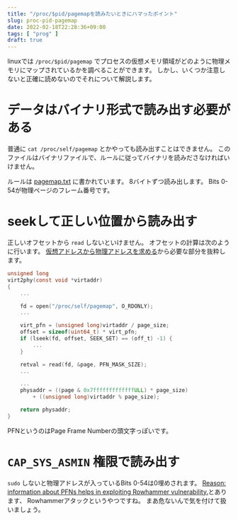 ```yaml
---
title: "/proc/$pid/pagemapを読みたいときにハマったポイント"
slug: proc-pid-pagemap
date: 2022-02-18T22:28:36+09:00
tags: [ "prog" ]
draft: true
---
```


linuxでは `/proc/$pid/pagemap` でプロセスの仮想メモリ領域がどのように物理メモリにマップされているかを調べることができます。
しかし、いくつか注意しないと正確に読めないのでそれについて解説します。

# データはバイナリ形式で読み出す必要がある

普通に `cat /proc/self/pagemap` とかやっても読み出すことはできません。
このファイルはバイナリファイルで、ルールに従ってバイナリを読みださなければいけません。

ルールは [pagemap.txt](https://github.com/torvalds/linux/blob/v4.9/Documentation/vm/pagemap.txt) に書かれています。
8バイトずつ読み出します。
Bits 0-54が物理ページのフレーム番号です。

# seekして正しい位置から読み出す

正しいオフセットから `read` しないといけません。
オフセットの計算は次のように行います。
[仮想アドレスから物理アドレスを求める](https://mmi.hatenablog.com/entry/2017/05/01/215921)から必要な部分を抜粋します。

```c
unsigned long
virt2phy(const void *virtaddr)
{
    ...

    fd = open("/proc/self/pagemap", O_RDONLY);
    ...

    virt_pfn = (unsigned long)virtaddr / page_size;
    offset = sizeof(uint64_t) * virt_pfn;
    if (lseek(fd, offset, SEEK_SET) == (off_t) -1) {
        ...
    }

    retval = read(fd, &page, PFN_MASK_SIZE);
    ...

    ...
    physaddr = ((page & 0x7fffffffffffffULL) * page_size)
        + ((unsigned long)virtaddr % page_size);

    return physaddr;
}
```

PFNというのはPage Frame Numberの頭文字っぽいです。

# `CAP_SYS_ASMIN` 権限で読み出す

`sudo` しないと物理アドレスが入っているBits 0-54は0埋めされます。
[Reason: information about PFNs helps in exploiting Rowhammer vulnerability.](https://github.com/torvalds/linux/blob/v4.9/Documentation/vm/pagemap.txt#L28)とあります、
Rowhammerアタックというやつですね。
まあ危ないんで気を付けて扱いましょう。
